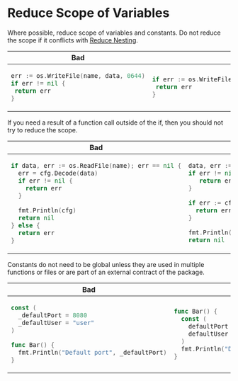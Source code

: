 # Reduce Scope of Variables

Where possible, reduce scope of variables and constants. Do not reduce the scope if it
conflicts with [Reduce Nesting](nest-less.md).

<table>
<thead><tr><th>Bad</th><th>Good</th></tr></thead>
<tbody>
<tr><td>

```go
err := os.WriteFile(name, data, 0644)
if err != nil {
 return err
}
```

</td><td>

```go
if err := os.WriteFile(name, data, 0644); err != nil {
 return err
}
```

</td></tr>
</tbody></table>

If you need a result of a function call outside of the if, then you should not
try to reduce the scope.

<table>
<thead><tr><th>Bad</th><th>Good</th></tr></thead>
<tbody>
<tr><td>

```go
if data, err := os.ReadFile(name); err == nil {
  err = cfg.Decode(data)
  if err != nil {
    return err
  }

  fmt.Println(cfg)
  return nil
} else {
  return err
}
```

</td><td>

```go
data, err := os.ReadFile(name)
if err != nil {
   return err
}

if err := cfg.Decode(data); err != nil {
  return err
}

fmt.Println(cfg)
return nil
```

</td></tr>
</tbody></table>

Constants do not need to be global unless they are used in multiple functions or files
or are part of an external contract of the package.

<table>
<thead><tr><th>Bad</th><th>Good</th></tr></thead>
<tbody>
<tr><td>

```go
const (
  _defaultPort = 8080
  _defaultUser = "user"
)

func Bar() {
  fmt.Println("Default port", _defaultPort)
}
```

</td><td>

```go
func Bar() {
  const (
    defaultPort = 8080
    defaultUser = "user"
  )
  fmt.Println("Default port", defaultPort)
}
```

</td></tr>
</tbody></table>
